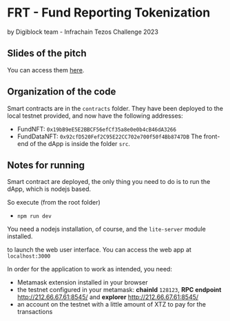 # FRT - Fund Reporting Tokenization
by Digiblock team - Infrachain Tezos Challenge 2023

## Slides of the pitch
You can access them [here](DIGIBLOCK.pdf).

## Organization of the code
Smart contracts are in the `contracts` folder. They have been deployed to
the local testnet provided, and now have the following addresses:
- FundNFT: `0x19bB9eE5E2BBCF56efCf35a8e0e0b4cB46dA3266`
- FundDataNFT: `0x92cfD520Fef2C95E22CC702e700f50f4Bb8747DB`
The front-end of the dApp is inside the folder `src`.

## Notes for running

Smart contract are deployed, the only thing you need to do is to run the dApp, which is nodejs based.

So execute (from the root folder)
- `npm run dev`

You need a nodejs installation, of course, and the `lite-server` module installed.

to launch the web user interface. 
You can access the web app at `localhost:3000`

In order for the application to work as intended, you need:
- Metamask extension installed in your browser
- the testnet configured in your metamask: **chainId** `128123`, **RPC endpoint** http://212.66.67.61:8545/ and **explorer** http://212.66.67.61:8545/
- an account on the testnet with a little amount of XTZ to pay for the transactions
 

